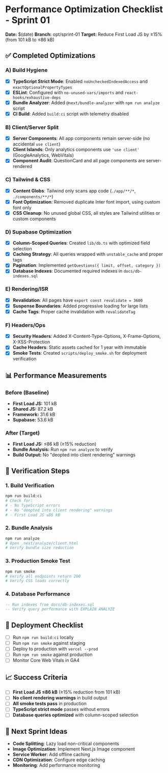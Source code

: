 # Performance Optimization Checklist - Sprint 01

**Date:** $(date)
**Branch:** opt/sprint-01
**Target:** Reduce First Load JS by ≥15% (from 101 kB to ≤86 kB)

## ✅ Completed Optimizations

### A) Build Hygiene
- [x] **TypeScript Strict Mode**: Enabled `noUncheckedIndexedAccess` and `exactOptionalPropertyTypes`
- [x] **ESLint**: Configured with `no-unused-vars/imports` and `react-hooks/exhaustive-deps`
- [x] **Bundle Analyzer**: Added `@next/bundle-analyzer` with `npm run analyze` script
- [x] **CI Build**: Added `build:ci` script with telemetry disabled

### B) Client/Server Split
- [x] **Server Components**: All app components remain server-side (no accidental `use client`)
- [x] **Client Islands**: Only analytics components use `'use client'` (GoogleAnalytics, WebVitals)
- [x] **Component Audit**: QuestionCard and all page components are server-rendered

### C) Tailwind & CSS
- [x] **Content Globs**: Tailwind only scans app code (`./app/**/*`, `./components/**/*`)
- [x] **Font Optimization**: Removed duplicate Inter font import, using custom font only
- [x] **CSS Cleanup**: No unused global CSS, all styles are Tailwind utilities or custom components

### D) Supabase Optimization
- [x] **Column-Scoped Queries**: Created `lib/db.ts` with optimized field selection
- [x] **Caching Strategy**: All queries wrapped with `unstable_cache` and proper tags
- [x] **Pagination**: Implemented `getQuestions({ limit, offset, category })`
- [x] **Database Indexes**: Documented required indexes in `docs/db-indexes.sql`

### E) Rendering/ISR
- [x] **Revalidation**: All pages have `export const revalidate = 3600`
- [x] **Suspense Boundaries**: Added progressive loading for large lists
- [x] **Cache Tags**: Proper cache invalidation with `revalidateTag`

### F) Headers/Ops
- [x] **Security Headers**: Added X-Content-Type-Options, X-Frame-Options, X-XSS-Protection
- [x] **Cache Headers**: Static assets cached for 1 year with immutable
- [x] **Smoke Tests**: Created `scripts/deploy_smoke.sh` for deployment verification

## 📊 Performance Measurements

### Before (Baseline)
- **First Load JS:** 101 kB
- **Shared JS:** 87.2 kB
- **Framework:** 31.6 kB
- **Supabase:** 53.6 kB

### After (Target)
- **First Load JS:** ≤86 kB (≥15% reduction)
- **Bundle Analysis:** Run `npm run analyze` to verify
- **Build Output:** No "deopted into client rendering" warnings

## 🔧 Verification Steps

### 1. Build Verification
```bash
npm run build:ci
# Check for:
# - No TypeScript errors
# - No "deopted into client rendering" warnings
# - First Load JS ≤86 kB
```

### 2. Bundle Analysis
```bash
npm run analyze
# Open .next/analyze/client.html
# Verify bundle size reduction
```

### 3. Production Smoke Test
```bash
npm run smoke
# Verify all endpoints return 200
# Verify CSS loads correctly
```

### 4. Database Performance
```sql
-- Run indexes from docs/db-indexes.sql
-- Verify query performance with EXPLAIN ANALYZE
```

## 🚀 Deployment Checklist

- [ ] Run `npm run build:ci` locally
- [ ] Run `npm run smoke` against staging
- [ ] Deploy to production with `vercel --prod`
- [ ] Run `npm run smoke` against production
- [ ] Monitor Core Web Vitals in GA4

## 📈 Success Criteria

- [ ] **First Load JS ≤86 kB** (≥15% reduction from 101 kB)
- [ ] **No client rendering warnings** in build output
- [ ] **All smoke tests pass** in production
- [ ] **TypeScript strict mode** passes without errors
- [ ] **Database queries optimized** with column-scoped selection

## 🔄 Next Sprint Ideas

- **Code Splitting**: Lazy load non-critical components
- **Image Optimization**: Implement Next.js Image component
- **Service Worker**: Add offline caching
- **CDN Optimization**: Configure edge caching
- **Monitoring**: Add performance monitoring
